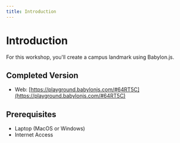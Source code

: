 ```yaml
---
title: Introduction
---
```


# Introduction

For this workshop, you'll create a campus landmark using Babylon.js.

## Completed Version

- Web: [https://playground.babylonjs.com/#64RT5C](https://playground.babylonjs.com/#64RT5C)

## Prerequisites

- Laptop (MacOS or Windows)
- Internet Access